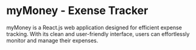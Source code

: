 # myMoney - Exense Tracker 

myMoney is a React.js web application designed for efficient expense tracking. With its clean and user-friendly interface, users can effortlessly monitor and manage their expenses.